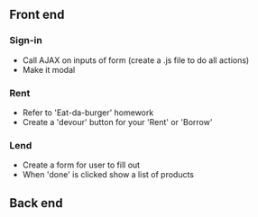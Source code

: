 ## Front end

### Sign-in
 - Call AJAX on inputs of form (create a .js file to do all actions)
 - Make it modal

### Rent
 - Refer to 'Eat-da-burger' homework
 - Create a 'devour' button for your 'Rent' or 'Borrow'

### Lend
 - Create a form for user to fill out
 - When 'done' is clicked show a list of products


## Back end

